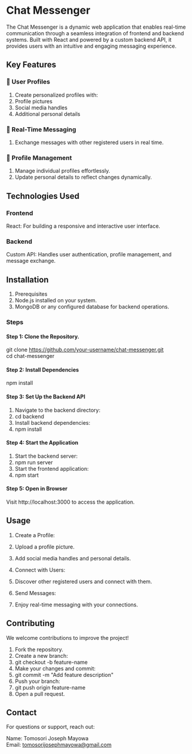 # Chat Messenger

The Chat Messenger is a dynamic web application that enables real-time communication through a seamless integration of frontend and backend systems. Built with React and powered by a custom backend API, it provides users with an intuitive and engaging messaging experience.



## Key Features

### 🔹 User Profiles
1. Create personalized profiles with:
2. Profile pictures
3. Social media handles
4. Additional personal details

### 🔹 Real-Time Messaging
1. Exchange messages with other registered users in real time.

### 🔹 Profile Management
1. Manage individual profiles effortlessly.
2. Update personal details to reflect changes dynamically.

## Technologies Used

### Frontend

React: For building a responsive and interactive user interface.

### Backend
Custom API: Handles user authentication, profile management, and message exchange.

## Installation

1. Prerequisites
2. Node.js installed on your system.
3. MongoDB or any configured database for backend operations.

### Steps
#### Step 1: Clone the Repository.

git clone https://github.com/your-username/chat-messenger.git  
cd chat-messenger 

#### Step 2: Install Dependencies
npm install

#### Step 3: Set Up the Backend API
1. Navigate to the backend directory:
2. cd backend  
3. Install backend dependencies:
4. npm install

#### Step 4: Start the Application
1. Start the backend server:
2. npm run server  
3. Start the frontend application:
4. npm start  

#### Step 5: Open in Browser
Visit http://localhost:3000 to access the application.

## Usage
1. Create a Profile:

2. Upload a profile picture.
3. Add social media handles and personal details.
4. Connect with Users:

5. Discover other registered users and connect with them.
6. Send Messages:

7. Enjoy real-time messaging with your connections.

## Contributing

We welcome contributions to improve the project!

1. Fork the repository.
2. Create a new branch:
3. git checkout -b feature-name  
4. Make your changes and commit:
5. git commit -m "Add feature description"  
6. Push your branch:
7. git push origin feature-name  
8. Open a pull request.

##  Contact
For questions or support, reach out:

Name: Tomosori Joseph Mayowa<br>
Email: tomosorijosephmayowa@gmail.com